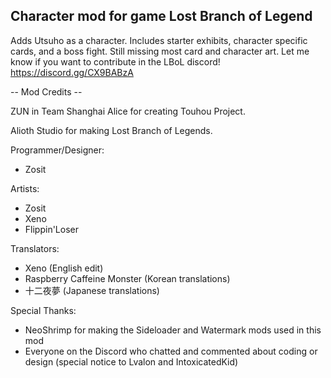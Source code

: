 ## Character mod for game Lost Branch of Legend
Adds Utsuho as a character. Includes starter exhibits, character specific cards, and a boss fight. 
Still missing most card and character art. Let me know if you want to contribute in the LBoL discord!
https://discord.gg/CX9BABzA



-- Mod Credits --

ZUN in Team Shanghai Alice for creating Touhou Project.

Alioth Studio for making Lost Branch of Legends.

Programmer/Designer:
- Zosit

Artists:
- Zosit
- Xeno
- Flippin'Loser

Translators:
- Xeno (English edit)
- Raspberry Caffeine Monster (Korean translations)
- 十二夜夢 (Japanese translations)

Special Thanks:
- NeoShrimp for making the Sideloader and Watermark mods used in this mod
- Everyone on the Discord who chatted and commented about coding or design (special notice to Lvalon and IntoxicatedKid)